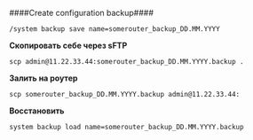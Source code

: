 ####Create configuration backup####

```
/system backup save name=somerouter_backup_DD.MM.YYYY
```

**Скопировать себе через sFTP**

```
scp admin@11.22.33.44:somerouter_backup_DD.MM.YYYY.backup . 
```

**Залить на роутер**

```
scp somerouter_backup_DD.MM.YYYY.backup admin@11.22.33.44:
```

**Восстановить**

```
system backup load name=somerouter_backup_DD.MM.YYYY.backup
```